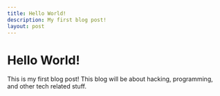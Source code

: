 ```yaml
---
title: Hello World!
description: My first blog post!
layout: post
---
```


# Hello World!
This is my first blog post!
This blog will be about hacking, programming, and other tech related stuff.

